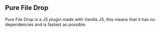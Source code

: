 ## Pure File Drop
Pure File Drop is a JS plugin made with Vanilla JS, this means that it has no dependencies and is fastest as possible.